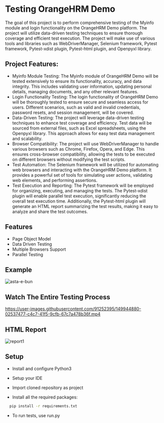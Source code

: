
# Testing OrangeHRM Demo

The goal of this project is to perform comprehensive testing of the Myinfo module and login functionality on the OrangeHRM Demo platform. The project will utilize data-driven testing techniques to ensure thorough coverage and efficient test execution. The project will make use of various tools and libraries such as WebDriverManager, Selenium framework, Pytest framework, Pytest-xdist plugin, Pytest-html plugin, and Openpyxl library.

## Project Features:

- Myinfo Module Testing: The Myinfo module of OrangeHRM Demo will be tested extensively to ensure its functionality, accuracy, and data integrity. This includes validating user information, updating personal details, managing documents, and any other relevant features.
- Login Functionality Testing: The login functionality of OrangeHRM Demo will be thoroughly tested to ensure secure and seamless access for users. Different scenarios, such as valid and invalid credentials, password resets, and session management, will be covered.
- Data-Driven Testing: The project will leverage data-driven testing techniques to enhance test coverage and efficiency. Test data will be sourced from external files, such as Excel spreadsheets, using the Openpyxl library. This approach allows for easy test data management and scalability.
- Browser Compatibility: The project will use WebDriverManager to handle various browsers such as Chrome, Firefox, Opera, and Edge. This ensures cross-browser compatibility, allowing the tests to be executed on different browsers without modifying the test scripts.
- Test Automation: The Selenium framework will be utilized for automating web browsers and interacting with the OrangeHRM Demo platform. It provides a powerful set of tools for simulating user actions, validating web elements, and performing assertions.
- Test Execution and Reporting: The Pytest framework will be employed for organizing, executing, and managing the tests. The Pytest-xdist plugin will enable parallel test execution, significantly reducing the overall test execution time. Additionally, the Pytest-html plugin will generate an HTML report summarizing the test results, making it easy to analyze and share the test outcomes.

## Features

- Page Object Model
- Data Driven Testing
- Multiple Browsers Support
- Parallel Testing


## Example

![asta-e-bun](https://user-images.githubusercontent.com/91252395/143234801-42c148ef-33b3-4afb-becd-af231d3d8eb9.gif)

## Watch The Entire Testing Process

https://user-images.githubusercontent.com/91252395/149944880-02537477-c4c7-41f5-9cfb-67c7a478b36f.mp4

## HTML Report

![report1](https://user-images.githubusercontent.com/91252395/143235710-20354127-d954-40b8-9ce1-75f02c3d38f4.png)
## Setup

- Install and configure Python3

- Setup your IDE

- Import cloned repository as project

- Install all the required packages:

```bash
  pip install -r requirements.txt
```
- To run tests, use run.py
